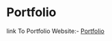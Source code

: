 # Portfolio
link To Portfolio Website:-
<a href="https://harshal1046.github.io/Portfolio/" target="_blank">Portfolio</a>
